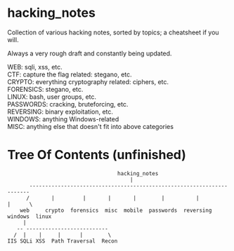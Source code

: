 # hacking_notes                 

Collection of various hacking notes, sorted by topics; a cheatsheet if you will.

Always a very rough draft and constantly being updated.

WEB: sqli, xss, etc.  
CTF: capture the flag related: stegano, etc.  
CRYPTO: everything cryptography related: ciphers, etc.  
FORENSICS: stegano, etc.  
LINUX: bash, user groups, etc.  
PASSWORDS: cracking, bruteforcing, etc.  
REVERSING: binary exploitation, etc.  
WINDOWS: anything Windows-related  
MISC: anything else that doesn't fit into above categories  


Tree Of Contents (unfinished)
=============================
```
                                   hacking_notes
                                       |
       ----------------------------------------------------------------------
      /       |         |       |       |        |          |         |      \
    web     crypto  forensics  misc  mobile  passwords  reversing  windows  linux
     |
   -- --------------------------
  /  |    |     |      |        \
IIS SQLi XSS  Path Traversal  Recon
```
